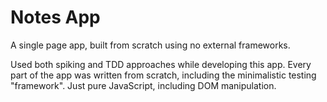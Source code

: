 # Notes App

A single page app, built from scratch using no external frameworks.

Used both spiking and TDD approaches while developing this app. Every part of
the app was written from scratch, including the minimalistic testing
"framework". Just pure JavaScript, including DOM manipulation.
